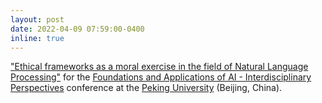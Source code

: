 ```yaml
---
layout: post
date: 2022-04-09 07:59:00-0400
inline: true
---
```


["Ethical frameworks as a moral exercise in the field of Natural Language Processing"](https://youtu.be/05hG7lGRM1M?t=29592) for the [Foundations and Applications of AI - Interdisciplinary Perspectives](http://www.ai.pku.edu.cn/info/1088/2056.htm) conference at the [Peking University](https://english.pku.edu.cn) (Beijing, China).